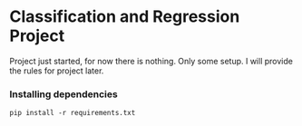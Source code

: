 # Classification and Regression Project

Project just started, for now there is nothing. Only some setup.
I will provide the rules for project later.

### Installing dependencies

`pip install -r requirements.txt`

